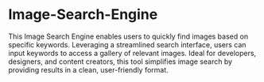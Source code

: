 # Image-Search-Engine
This Image Search Engine enables users to quickly find images based on specific keywords. Leveraging a streamlined search interface, users can input keywords to access a gallery of relevant images. Ideal for developers, designers, and content creators, this tool simplifies image search by providing results in a clean, user-friendly format.
